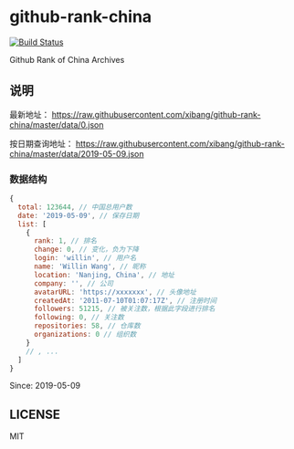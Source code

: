 # github-rank-china

[![Build Status](https://travis-ci.org/xibang/github-rank-china.svg?branch=master)](https://travis-ci.org/xibang/github-rank-china)

Github Rank of China Archives

## 说明

最新地址： <https://raw.githubusercontent.com/xibang/github-rank-china/master/data/0.json>

按日期查询地址： <https://raw.githubusercontent.com/xibang/github-rank-china/master/data/2019-05-09.json>


### 数据结构

```js
{
  total: 123644, // 中国总用户数
  date: '2019-05-09', // 保存日期
  list: [
    {
      rank: 1, // 排名
      change: 0, // 变化，负为下降
      login: 'willin', // 用户名
      name: 'Willin Wang', // 昵称
      location: 'Nanjing, China', // 地址
      company: '', // 公司
      avatarURL: 'https://xxxxxxx', // 头像地址
      createdAt: '2011-07-10T01:07:17Z', // 注册时间
      followers: 51215, // 被关注数，根据此字段进行排名
      following: 0, // 关注数
      repositories: 58, // 仓库数
      organizations: 0 // 组织数
    }
    // , ...
  ]
}
```

Since: 2019-05-09

## LICENSE

MIT
